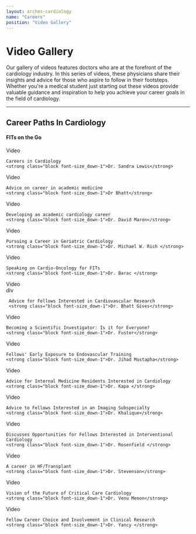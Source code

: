 ```yaml
---
layout: arches-cardiology
name: "Careers"
position: "Video Gallery"
---
```

# Video Gallery

Our gallery of videos features doctors who are at the forefront of the cardiology industry. In this series of videos, these physicians share their insights and advice for those who aspire to follow in their footsteps. Whether you're a medical student just starting out these videos provide valuable guidance and inspiration to help you achieve your career goals in the field of cardiology.

----

## Career Paths In Cardiology
#### FITs on the Go

<div class="gap_4 grid columns_3:lg columns_2:md columns_1  lh_1">

<div><div class="aspect aspect_16x9 bg-acc bg_acc br_radius c_white grid items_center justify_center m-b_3 p_3 text_center">Video</div>
    

    Careers in Cardiology
    <strong class="block font-size_down-1">Dr. Sandra Lewis</strong>
</div>

<div><div class="aspect aspect_16x9 bg-acc bg_acc br_radius c_white grid items_center justify_center m-b_3 p_3 text_center">Video</div>


    Advice on career in academic medicine
    <strong class="block font-size_down-1">Dr Bhatt</strong>
</div>

<div><div class="aspect aspect_16x9 bg-acc bg_acc br_radius c_white grid items_center justify_center m-b_3 p_3 text_center">Video</div>


    Developing an academic cardiology career
    <strong class="block font-size_down-1">Dr. David Maron</strong>
</div>

<div><div class="aspect aspect_16x9 bg-acc bg_acc br_radius c_white grid items_center justify_center m-b_3 p_3 text_center">Video</div>


    Pursuing a Career in Geriatric Cardiology
    <strong class="block font-size_down-1">Dr. Michael W. Rich </strong>
</div>

<div><div class="aspect aspect_16x9 bg-acc bg_acc br_radius c_white grid items_center justify_center m-b_3 p_3 text_center">Video</div>


    Speaking on Cardio-Oncology for FITs
    <strong class="block font-size_down-1">Dr. Barac </strong>
</div>

 <div><div class="aspect aspect_16x9 bg-acc bg_acc br_radius c_white grid items_center justify_center m-b_3 p_3 text_center">Video</div>
 div   

     Advice for Fellows Interested in Cardiovascular Research
     <strong class="block font-size_down-1">Dr. Bhatt Gives</strong>
 </div>

<div><div class="aspect aspect_16x9 bg-acc bg_acc br_radius c_white grid items_center justify_center m-b_3 p_3 text_center">Video</div>


    Becoming a Scientific Investigator: Is it for Everyone?
    <strong class="block font-size_down-1">Dr. Fuster</strong>
</div>

<div><div class="aspect aspect_16x9 bg-acc bg_acc br_radius c_white grid items_center justify_center m-b_3 p_3 text_center">Video</div>


    Fellows' Early Exposure to Endovascular Training
    <strong class="block font-size_down-1">Dr. Jihad Mustapha</strong>
</div>

<div><div class="aspect aspect_16x9 bg-acc bg_acc br_radius c_white grid items_center justify_center m-b_3 p_3 text_center">Video</div>


    Advice for Internal Medicine Residents Interested in Cardiology
    <strong class="block font-size_down-1">Dr. Kapa </strong>
</div>

<div><div class="aspect aspect_16x9 bg-acc bg_acc br_radius c_white grid items_center justify_center m-b_3 p_3 text_center">Video</div>


    Advice to Fellows Interested in an Imaging Subspecialty
    <strong class="block font-size_down-1">Dr. Khalique</strong>
</div>

<div><div class="aspect aspect_16x9 bg-acc bg_acc br_radius c_white grid items_center justify_center m-b_3 p_3 text_center">Video</div>


    Discusses Opportunities for Fellows Interested in Interventional Cardiology
    <strong class="block font-size_down-1">Dr. Rosenfield </strong>
</div>

<div><div class="aspect aspect_16x9 bg-acc bg_acc br_radius c_white grid items_center justify_center m-b_3 p_3 text_center">Video</div>


    A career in HF/Transplant
    <strong class="block font-size_down-1">Dr. Stevenson</strong>
</div>

<div><div class="aspect aspect_16x9 bg-acc bg_acc br_radius c_white grid items_center justify_center m-b_3 p_3 text_center">Video</div>


    Vision of the Future of Critical Care Cardiology
    <strong class="block font-size_down-1">Dr. Venu Menon</strong>
</div>

<div><div class="aspect aspect_16x9 bg-acc bg_acc br_radius c_white grid items_center justify_center m-b_3 p_3 text_center">Video</div>


    Fellow Career Choice and Involvement in Clinical Research
    <strong class="block font-size_down-1">Dr. Yancy </strong>
</div>
</div>
